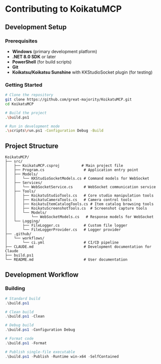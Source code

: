 # Contributing to KoikatuMCP

## Development Setup

### Prerequisites
- **Windows** (primary development platform)
- **.NET 8.0 SDK** or later
- **PowerShell** (for build scripts)
- **Git**
- **Koikatsu/Koikatsu Sunshine** with KKStudioSocket plugin (for testing)

### Getting Started
```bash
# Clone the repository
git clone https://github.com/great-majority/KoikatuMCP.git
cd KoikatuMCP

# Build the project
.\build.ps1

# Run in development mode
.\scripts\run.ps1 -Configuration Debug -Build
```

## Project Structure

```
KoikatuMCP/
├── src/
│   ├── KoikatuMCP.csproj          # Main project file
│   ├── Program.cs                  # Application entry point
│   ├── Models/
│   │   └── KKStudioSocketModels.cs # Command models for WebSocket
│   ├── Services/
│   │   └── WebSocketService.cs     # WebSocket communication service
│   ├── Tools/
│   │   ├── KoikatuStudioTools.cs   # Core studio manipulation tools
│   │   ├── KoikatuCameraTools.cs   # Camera control tools
│   │   ├── KoikatuItemCatalogTools.cs # Item catalog browsing tools
│   │   ├── KoikatuScreenshotTools.cs  # Screenshot capture tools
│   │   └── Models/
│   │       └── WebSocketModels.cs   # Response models for WebSocket
│   └── Logging/
│       ├── FileLogger.cs           # Custom file logger
│       └── FileLoggerProvider.cs   # Logger provider
├── .github/
│   └── workflows/
│       └── ci.yml                  # CI/CD pipeline
├── CLAUDE.md                       # Development documentation for Claude
├── build.ps1
└── README.md                       # User documentation
```

## Development Workflow

### Building
```powershell
# Standard build
.\build.ps1

# Clean build
.\build.ps1 -Clean

# Debug build
.\build.ps1 -Configuration Debug

# Format code
.\build.ps1 -Format

# Publish single-file executable
.\build.ps1 -Publish -Runtime win-x64 -SelfContained
```
